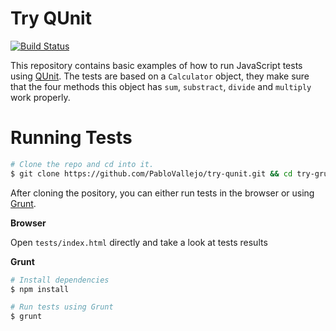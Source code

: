 Try QUnit
=======

[![Build Status](https://travis-ci.org/PabloVallejo/try-qunit.svg?branch=master)](https://travis-ci.org/PabloVallejo/try-qunit)

This repository contains basic examples of how to run JavaScript tests using [QUnit]().
The tests are based on a `Calculator` object, they make sure that the four methods this object has `sum`, `substract`, `divide` and `multiply` work properly.

# Running Tests

```bash
# Clone the repo and cd into it.
$ git clone https://github.com/PabloVallejo/try-qunit.git && cd try-grunt
```

After cloning the pository, you can either run tests in the browser or using [Grunt]().

**Browser**

Open `tests/index.html` directly and take a look at tests results

**Grunt**

```bash
# Install dependencies
$ npm install

# Run tests using Grunt
$ grunt 
```





